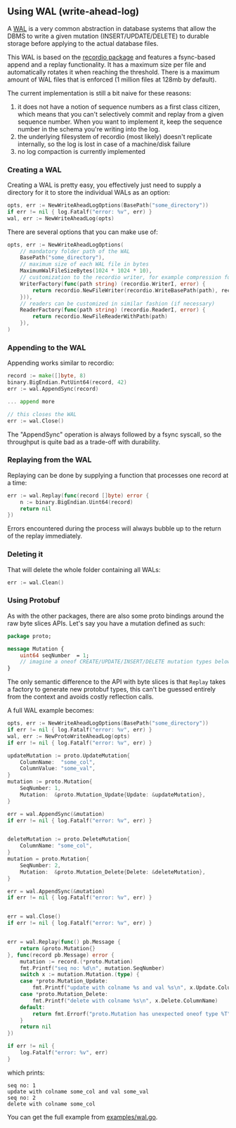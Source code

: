 ## Using WAL (write-ahead-log)

A [WAL](https://en.wikipedia.org/wiki/Write-ahead_logging) is a very common abstraction in database systems that allow the DBMS to write a given mutation (INSERT/UPDATE/DELETE) to durable storage before applying to the actual database files.  

This WAL is based on the [recordio package](/recordio) and features a fsync-based append and a replay functionality. It has a maximum size per file and automatically rotates it when reaching the threshold. There is a maximum amount of WAL files that is enforced (1 million files at 128mb by default).

The current implementation is still a bit naive for these reasons:
1. it does not have a notion of sequence numbers as a first class citizen, which means that you can't selectively commit and replay from a given sequence number. When you want to implement it, keep the sequence number in the schema you're writing into the log.
2. the underlying filesystem of recordio (most likely) doesn't replicate internally, so the log is lost in case of a machine/disk failure
3. no log compaction is currently implemented

### Creating a WAL

Creating a WAL is pretty easy, you effectively just need to supply a directory for it to store the individual WALs as an option:

```go
opts, err := NewWriteAheadLogOptions(BasePath("some_directory"))
if err != nil { log.Fatalf("error: %v", err) }
wal, err := NewWriteAheadLog(opts)
```

There are several options that you can make use of:
```go
opts, err := NewWriteAheadLogOptions(
    // mandatory folder path of the WAL
    BasePath("some_directory"), 
    // maximum size of each WAL file in bytes
    MaximumWalFileSizeBytes(1024 * 1024 * 10), 
    // customization to the recordio writer, for example compression for the records:
    WriterFactory(func(path string) (recordio.WriterI, error) {
        return recordio.NewFileWriter(recordio.WriteBasePath(path), recordio.CompressionType(recordio.CompressionTypeSnappy))
    })),
    // readers can be customized in similar fashion (if necessary)
    ReaderFactory(func(path string) (recordio.ReaderI, error) {
        return recordio.NewFileReaderWithPath(path)
    }),
)
```

### Appending to the WAL

Appending works similar to recordio:

```go
record := make([]byte, 8)
binary.BigEndian.PutUint64(record, 42)
err := wal.AppendSync(record)

... append more

// this closes the WAL
err := wal.Close()
```

The "AppendSync" operation is always followed by a fsync syscall, so the throughput is quite bad as a trade-off with durability. 

### Replaying from the WAL

Replaying can be done by supplying a function that processes one record at a time:

```go
err := wal.Replay(func(record []byte) error {
    n := binary.BigEndian.Uint64(record)						
    return nil
})
```

Errors encountered during the process will always bubble up to the return of the replay immediately.

### Deleting it

That will delete the whole folder containing all WALs:

```go
err := wal.Clean()
```

### Using Protobuf

As with the other packages, there are also some proto bindings around the raw byte slices APIs. Let's say you have a mutation defined as such:

```protobuf
package proto;

message Mutation {
    uint64 seqNumber  = 1;
    // imagine a oneof CREATE/UPDATE/INSERT/DELETE mutation types below  
}
```

The only semantic difference to the API with byte slices is that `Replay` takes a factory to generate new protobuf types, this can't be guessed entirely from the context and avoids costly reflection calls. 

A full WAL example becomes:

```go
opts, err := NewWriteAheadLogOptions(BasePath("some_directory"))
if err != nil { log.Fatalf("error: %v", err) }
wal, err := NewProtoWriteAheadLog(opts)
if err != nil { log.Fatalf("error: %v", err) }

updateMutation := proto.UpdateMutation{
    ColumnName:  "some_col",
    ColumnValue: "some_val",
}
mutation := proto.Mutation{
    SeqNumber: 1,
    Mutation:  &proto.Mutation_Update{Update: &updateMutation},
}

err = wal.AppendSync(&mutation)
if err != nil { log.Fatalf("error: %v", err) }


deleteMutation := proto.DeleteMutation{
    ColumnName: "some_col",
}
mutation = proto.Mutation{
    SeqNumber: 2,
    Mutation:  &proto.Mutation_Delete{Delete: &deleteMutation},
}

err = wal.AppendSync(&mutation)
if err != nil { log.Fatalf("error: %v", err) }


err = wal.Close()
if err != nil { log.Fatalf("error: %v", err) }


err = wal.Replay(func() pb.Message {
    return &proto.Mutation{}
}, func(record pb.Message) error {
    mutation := record.(*proto.Mutation)
    fmt.Printf("seq no: %d\n", mutation.SeqNumber)
    switch x := mutation.Mutation.(type) {
    case *proto.Mutation_Update:
        fmt.Printf("update with colname %s and val %s\n", x.Update.ColumnName, x.Update.ColumnValue)
    case *proto.Mutation_Delete:
        fmt.Printf("delete with colname %s\n", x.Delete.ColumnName)
    default:
        return fmt.Errorf("proto.Mutation has unexpected oneof type %T", x)
    }
    return nil
})

if err != nil {
    log.Fatalf("error: %v", err)
}

```

which prints:

```
seq no: 1
update with colname some_col and val some_val
seq no: 2
delete with colname some_col
```

You can get the full example from [examples/wal.go](/examples/wal.go).
